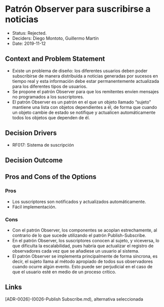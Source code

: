 # Patrón Observer para suscribirse a noticias

* Status: Rejected.
* Deciders: Diego Montoto, Guillermo Martín
* Date: 2019-11-12

## Context and Problem Statement
* Existe un problema de diseño: los diferentes usuarios deben poder subscribirse de manera distribuida a noticias generadas por sucesos en tiempo real y esta información debe estar permanentemente actualizada para los diferentes tipos de usuarios. 
* Se propone el patrón Observer para que los remitentes envíen mensajes no programados a los suscriptores.
* El patrón Observer es un patrón en el que un objeto llamado “sujeto” mantiene una lista con objetos dependientes a él, de forma que cuando un objeto cambie de estado se notifique y actualicen automáticamente todos los objetos que dependen de él.

## Decision Drivers

* RF017: Sistema de suscripción

## Decision Outcome

## Pros and Cons of the Options

### Pros
* Los suscriptores son notificados y actualizados automáticamente.
* Fácil implementación.

### Cons

* Con el patrón Observer, los componentes se acoplan estrechamente, al contrario de lo que sucede utilizando el patrón Publish-Subscribe.
* En el patrón Observer, los suscriptores conocen al sujeto, y viceversa, lo que dificulta la escalabilidad, pues habría que actualizar el registro de observadores cada vez que se añadiese un usuario al sistema.
* El patrón Observer se implementa principalmente de forma síncrona, es decir, el sujeto llama al método apropiado de todos sus observadores cuando ocurre algún evento. Esto puede ser perjudicial en el caso de que el usuario esté en medio de un proceso crítico.

## Links
[ADR-0026]-(0026-Publish Subscribe.md), alternativa seleccionada
